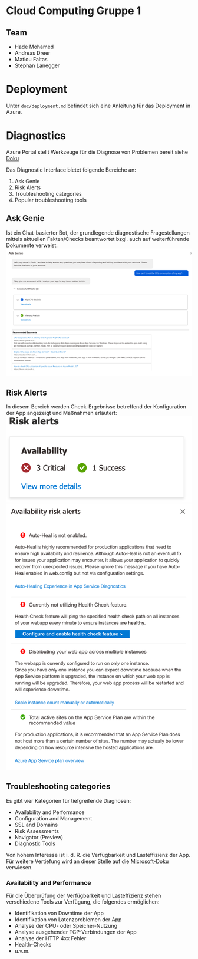 # Cloud Computing Gruppe 1

## Team

- Hade Mohamed
- Andreas Dreer
- Matiou Faltas
- Stephan Lanegger

# Deployment

Unter `doc/deployment.md` befindet sich eine Anleitung für das Deployment in Azure.

# Diagnostics

Azure Portal stellt Werkzeuge für die Diagnose von Problemen bereit siehe [Doku](https://learn.microsoft.com/en-us/azure/app-service/overview-diagnostics)

Das Diagnostic Interface bietet folgende Bereiche an:

1. Ask Genie
2. Risk Alerts
3. Troubleshooting categories
4. Popular troubleshooting tools

## Ask Genie

Ist ein Chat-basierter Bot, der grundlegende diagnostische Fragestellungen mittels aktuellen Fakten/Checks beantwortet bzgl. auch auf weiterführende Dokumente verweist:
![alt ask-genie](./doc/images/diagnostics/ask-genie.png)

## Risk Alerts

In diesem Bereich werden Check-Ergebnisse betreffend der Konfiguration der App angezeigt und Maßnahmen erläutert:
![alt risk-alerts-1](./doc/images/diagnostics/risk-alerts-1.png)
![alt risk-alerts-2](./doc/images/diagnostics/risk-alerts-2.png)

## Troubleshooting categories

Es gibt vier Kategorien für tiefgreifende Diagnosen:

- Availability and Performance
- Configuration and Management
- SSL and Domains
- Risk Assessments
- Navigator (Preview)
- Diagnostic Tools

Von hohem Interesse ist i. d. R. die Verfügbarkeit und Lasteffizienz der App. Für weitere Vertiefung wird an dieser Stelle auf die [Microsoft-Doku](https://learn.microsoft.com/en-us/azure/app-service/overview-diagnostics) verwiesen.

### Availability and Performance

Für die Überprüfung der Verfügbarkeit und Lasteffizienz stehen verschiedene Tools zur Verfügung, die folgendes ermöglichen:

- Identifikation von Downtime der App
- Identifikation von Latenzproblemen der App
- Analyse der CPU- oder Speicher-Nutzung
- Analyse ausgehender TCP-Verbindungen der App
- Analyse der HTTP 4xx Fehler
- Health-Checks
- u.v.m.
